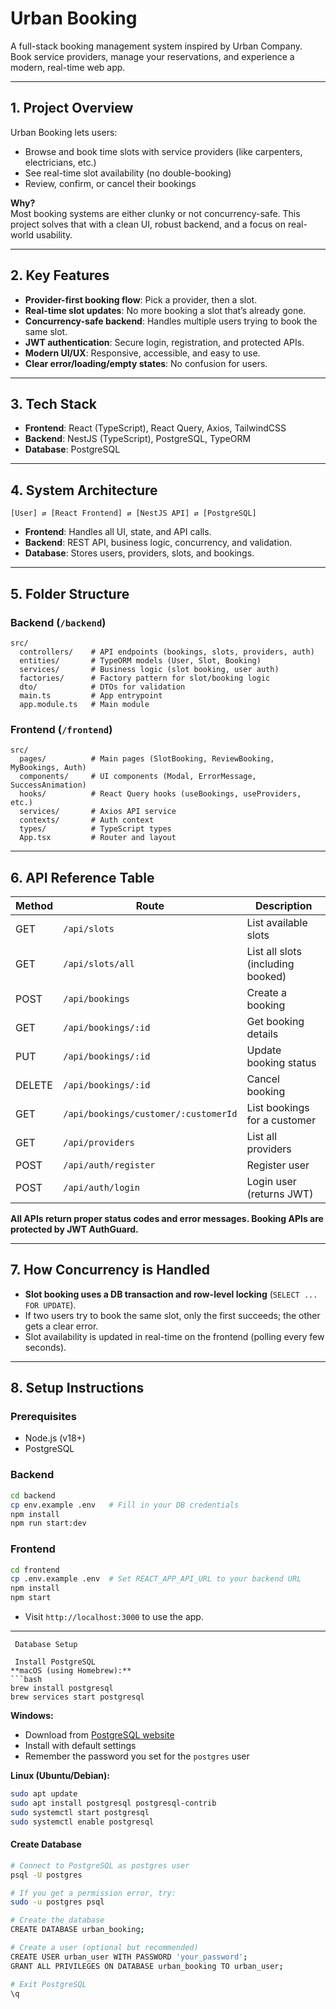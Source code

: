 # Urban Booking

A full-stack booking management system inspired by Urban Company.
Book service providers, manage your reservations, and experience a modern, real-time web app.

---

## 1. Project Overview

Urban Booking lets users:
- Browse and book time slots with service providers (like carpenters, electricians, etc.)
- See real-time slot availability (no double-booking)
- Review, confirm, or cancel their bookings

**Why?**  
Most booking systems are either clunky or not concurrency-safe. This project solves that with a clean UI, robust backend, and a focus on real-world usability.

---

## 2. Key Features

- **Provider-first booking flow**: Pick a provider, then a slot.
- **Real-time slot updates**: No more booking a slot that’s already gone.
- **Concurrency-safe backend**: Handles multiple users trying to book the same slot.
- **JWT authentication**: Secure login, registration, and protected APIs.
- **Modern UI/UX**: Responsive, accessible, and easy to use.
- **Clear error/loading/empty states**: No confusion for users.

---

## 3. Tech Stack

- **Frontend**: React (TypeScript), React Query, Axios, TailwindCSS
- **Backend**: NestJS (TypeScript), PostgreSQL, TypeORM
- **Database**: PostgreSQL

---

## 4. System Architecture

```
[User] ⇄ [React Frontend] ⇄ [NestJS API] ⇄ [PostgreSQL]
```
- **Frontend**: Handles all UI, state, and API calls.
- **Backend**: REST API, business logic, concurrency, and validation.
- **Database**: Stores users, providers, slots, and bookings.

---

## 5. Folder Structure

### Backend (`/backend`)
```
src/
  controllers/    # API endpoints (bookings, slots, providers, auth)
  entities/       # TypeORM models (User, Slot, Booking)
  services/       # Business logic (slot booking, user auth)
  factories/      # Factory pattern for slot/booking logic
  dto/            # DTOs for validation
  main.ts         # App entrypoint
  app.module.ts   # Main module
```

### Frontend (`/frontend`)
```
src/
  pages/          # Main pages (SlotBooking, ReviewBooking, MyBookings, Auth)
  components/     # UI components (Modal, ErrorMessage, SuccessAnimation)
  hooks/          # React Query hooks (useBookings, useProviders, etc.)
  services/       # Axios API service
  contexts/       # Auth context
  types/          # TypeScript types
  App.tsx         # Router and layout
```

---

## 6. API Reference Table

| Method | Route                                 | Description                        |
|--------|---------------------------------------|------------------------------------|
| GET    | `/api/slots`                          | List available slots               |
| GET    | `/api/slots/all`                      | List all slots (including booked)  |
| POST   | `/api/bookings`                       | Create a booking                   |
| GET    | `/api/bookings/:id`                   | Get booking details                |
| PUT    | `/api/bookings/:id`                   | Update booking status              |
| DELETE | `/api/bookings/:id`                   | Cancel booking                     |
| GET    | `/api/bookings/customer/:customerId`  | List bookings for a customer       |
| GET    | `/api/providers`                      | List all providers                 |
| POST   | `/api/auth/register`                  | Register user                      |
| POST   | `/api/auth/login`                     | Login user (returns JWT)           |

**All APIs return proper status codes and error messages. Booking APIs are protected by JWT AuthGuard.**

---

## 7. How Concurrency is Handled

- **Slot booking uses a DB transaction and row-level locking** (`SELECT ... FOR UPDATE`).
- If two users try to book the same slot, only the first succeeds; the other gets a clear error.
- Slot availability is updated in real-time on the frontend (polling every few seconds).

---

## 8. Setup Instructions

### Prerequisites
- Node.js (v18+)
- PostgreSQL

### Backend
```bash
cd backend
cp env.example .env   # Fill in your DB credentials
npm install
npm run start:dev
```

### Frontend
```bash
cd frontend
cp .env.example .env  # Set REACT_APP_API_URL to your backend URL
npm install
npm start
```

- Visit `http://localhost:3000` to use the app.

---
```
 Database Setup

 Install PostgreSQL
**macOS (using Homebrew):**
```bash
brew install postgresql
brew services start postgresql
```

**Windows:**
- Download from [PostgreSQL website](https://www.postgresql.org/download/windows/)
- Install with default settings
- Remember the password you set for the `postgres` user

**Linux (Ubuntu/Debian):**
```bash
sudo apt update
sudo apt install postgresql postgresql-contrib
sudo systemctl start postgresql
sudo systemctl enable postgresql
```

#### Create Database
```bash
# Connect to PostgreSQL as postgres user
psql -U postgres

# If you get a permission error, try:
sudo -u postgres psql

# Create the database
CREATE DATABASE urban_booking;

# Create a user (optional but recommended)
CREATE USER urban_user WITH PASSWORD 'your_password';
GRANT ALL PRIVILEGES ON DATABASE urban_booking TO urban_user;

# Exit PostgreSQL
\q
```